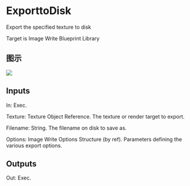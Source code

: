 # ExporttoDisk

Export the specified texture to disk

Target is Image Write Blueprint Library

## 图示

![]($-20221218-21115147.png)

## Inputs

In: Exec.

Texture: Texture Object Reference. The texture or render target to export.

Filename: String. The filename on disk to save as.

Options: Image Write Options Structure (by ref). Parameters defining the various export options.  

## Outputs

Out: Exec.

